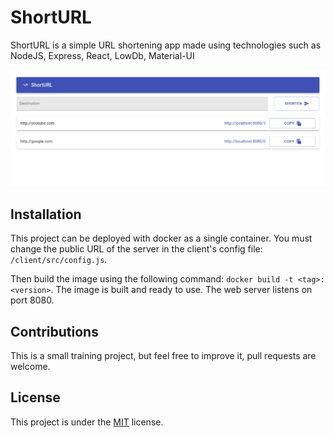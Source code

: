 # ShortURL

ShortURL is a simple URL shortening app made using technologies such as NodeJS, Express, React, LowDb, Material-UI

![Screenshot](https://raw.githubusercontent.com/alexandre-snr/shorturl/medias/example.png)

## Installation

This project can be deployed with docker as a single container. You must change the public URL of the server in the client's config file: ```/client/src/config.js```.

Then build the image using the following command: 
```docker build -t <tag>:<version>```.
The image is built and ready to use. The web server listens on port 8080.

## Contributions

This is a small training project, but feel free to improve it, pull requests are welcome.

## License

This project is under the [MIT](https://choosealicense.com/licenses/mit/) license.
